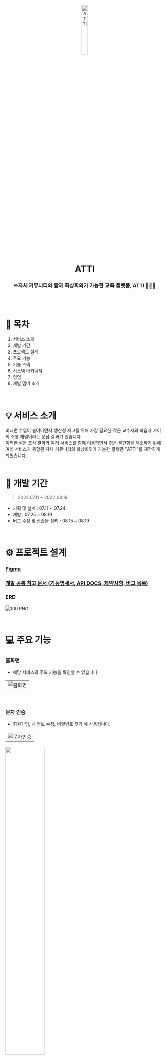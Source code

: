 <div align="center">
  <br />
  <img src="https://user-images.githubusercontent.com/83942393/187016711-a48c760e-8ffb-4a38-94c2-d5623cb1706f.png" width="20%" height="20%" alt="ATTI" />
  <br />
  <h1>ATTI</br><h3>✏자체 커뮤니티와 함께 화상회의가 가능한 교육 플랫폼, ATTI 👩🏻‍🏫</h3></h1>
  <br />
</div>
</br>

# 🔦 목차
1. 서비스 소개
2. 개발 기간
3. 프로젝트 설계
4. 주요 기능
5. 기술 스택
6. 시스템 아키텍쳐
7. 협업
8. 개발 멤버 소개
</br>

# 💡 서비스 소개
비대면 수업이 늘어나면서 생산성 제고를 위해 가장 필요한 것은 교수자와 학습자 사이의 소통 채널이라는 응답 결과가 있습니다. </br>
이러한 설문 조사 결과와 여러 서비스를 함께 이용하면서 겪은 불편함을 해소하기 위해 여러 서비스가 통합된 자체 커뮤니티와 화상회의가 가능한 플랫폼 "ATTI"를 제작하게 되었습니다.</br>
</br>

# 📅 개발 기간
> 2022.07.11 ~ 2022.08.19 </br>

- 기획 및 설계 : 07.11 ~ 07.24 </br> 
- 개발 : 07.25 ~ 08.19 </br>
- 버그 수정 및 산출물 정리 : 08.15 ~ 08.19 </br>
</br>

# ⚙ 프로젝트 설계
### [Figma](https://www.figma.com/file/FL2XIeTXKpEtYrBUwfh5W7/SSAFY-7-%EA%B3%B5%ED%86%B5-PJT?node-id=0%3A1&t=VtcNxEayndlPBLFS-1)
### [개발 공통 참고 문서 (기능명세서, API DOCS, 제약사항, 버그 목록)](https://docs.google.com/spreadsheets/d/1BtzGSRUesQ0SHBUjZJilxCsOAPdC_fqs18zJybrNYmQ/edit?usp=sharing)
### ERD 
![100 PNG](https://user-images.githubusercontent.com/83942393/204210750-35f6e7ad-cf57-49f6-b955-92a96e8ee0fd.png)

</br>

# 💻 주요 기능
### 홈화면
- 해당 서비스의 주요 기능을 확인할 수 있습니다.

| |
|:-------:|
|![홈화면](https://user-images.githubusercontent.com/83942393/187027550-0c0e18da-5714-40d5-912d-827a928fa87e.gif) |
</br>

### 문자 인증
- 회원가입, 내 정보 수정, 비밀번호 찾기 에 사용됩니다.

| |
|:-------|
|![문자인증](https://user-images.githubusercontent.com/83942393/187180580-4f3096be-d542-475c-83bc-0fb94d632bcb.gif) |

<img src="https://user-images.githubusercontent.com/83942393/187180997-f48eccf6-9734-4f30-a10d-98660108a9d5.jpg" width="50%" height="50%"></img>
</br>
</br>

### 카카오 로그인
* 카카오 로그인을 통해 간편하게 로그인할 수 있습니다.

| |
|:-------:|
|![카카오로그인](https://user-images.githubusercontent.com/83942393/187176607-efbc6b3c-7593-42f5-8044-f556f3661caf.gif) |
</br>

### 채널 생성
- 회원 누구나 채널 생성이 가능하며 채널 생성 시 해당 채널의 관리자가 됩니다.
- 관리자는 관리자 페이지에 생성된 초대 코드를 통해 회원을 초대할 수 있습니다.

| |
|:-------:|
|![채널 생성](https://user-images.githubusercontent.com/83942393/187027645-f96db426-6886-43cd-b0be-d64413e39f6b.gif) |
</br>

### 채널 가입 
- 관리자에게 받은 초대코드를 입력하여 해당 채널에 가입할 수 있습니다.

| |
|:-------:|
|![채널 가입](https://user-images.githubusercontent.com/83942393/187027655-b810f800-aa77-4dd5-8b0e-cdf3fbc4967d.gif) |
</br>

### 공지사항
- 공지사항은 관리자만 글 작성 및 삭제, 수정이 가능합니다.
- 댓글 작성과 좋아요 기능도 제공합니다.

| |
|:-------:|
|![공지사항 글쓰기, 댓글, 좋아요](https://user-images.githubusercontent.com/83942393/187030962-d0216003-2de3-414b-a39d-280291f46ef3.gif) |
</br>

### 카테고리 생성
- 관리자는 카테고리를 생성 및 삭제할 수 있습니다.
- 카테고리 생성 시 카테고리의 유형과 해당 카테고리에 작성되는 게시글 익명 여부, 댓글 익명 여부, 댓글 금지 여부를 선택하여 생성할 수 있습니다.

| |
|:-------:|
|![카테고리 생성](https://user-images.githubusercontent.com/83942393/187027729-8276d838-4edf-46ed-86d6-359e9a0a55ae.gif) |
</br>

### 시간표 생성
- 관리자는 시간표의 빈 공간을 클릭하여 수업 시간표를 생성, 삭제 및 수정할 수 있습니다.
- 생성된 수업의 접속하기 버튼을 통해 화상 미팅실로 이동됩니다.

| |
|:-------:|
|![시간표 생성](https://user-images.githubusercontent.com/83942393/187027752-a87fe82e-93ce-466f-88e0-50adac5020ae.gif) |
</br>

### 수업실 입장
- 학생은 접속하기 버튼을 통해 화상 미팅실로 이동하며, 자동으로 출석체크가 됩니다.
- 수업 시작 시간 30분 전부터 수업 시작 시간까지는 출석으로 인정되며, 이후에는 지각, 수업 시작 종료 후에는 접속하기 버튼은 비활성화되며 결석으로 처리됩니다.
- 출석 체크와 수업실 입장이 따로 분리되어 있는 기존의 서비스의 불편함을 해소했습니다.

| |
|:-------:|
|![수업실 입장](https://user-images.githubusercontent.com/83942393/187027833-2e866880-2f7c-4eb5-b5ff-493ac35c3856.gif) |
</br>

| |
|:-------:|
|![수업실 찐입장](https://user-images.githubusercontent.com/83942393/187027979-049137f1-3581-4b8b-b64a-4ab189b58923.gif) |
</br>

### 접속자 미접속자 구분 
- 입장과 동시에 접속자와 미접속자가 구분되어 한 눈에 출결현황을 파악할 수 있습니다.

| |
|:-------|
|<img src="https://user-images.githubusercontent.com/83942393/187028113-c5953978-f967-48db-b1d5-2a89eb36fdee.png" width="80%" height="80%"> |
</br>

### QnA 작성
- 수업 중 궁금한 내용이 있다면 QnA 카테고리로 변경하여 질문을 남길 수 있습니다.
- 일반 채팅과 색이 구분되며 해당 질문이 채팅 상단에 고정됩니다.

| QnA 작성 |
|:-------:|
|![QnA 작성](https://user-images.githubusercontent.com/83942393/187029697-c9e686a1-8771-4ec5-bd6b-d7e80c198cd5.gif) |
</br>

### 답변 작성
- 수업 중 올라온 질문에 대해 수업 호스트만이 답변을 달 수 있습니다.

|  |
|:-------:|
|![답변 남김](https://user-images.githubusercontent.com/83942393/187029916-02cf82ac-6314-46ef-96dd-5c110f0633d2.gif) |
</br>

### 질문 게시판 자동 업로드
- 수업 중 올라온 질문과 답변은 질문 게시판과 연동되어 자동으로 업로드 됩니다.
- 수업이 종료되어도 수업 중 올라왔던 질문과 답변을 다시 확인할 수 있습니다.

|  |
|:-------:|
|![질문 게시판 답변](https://user-images.githubusercontent.com/83942393/187029968-65f95b45-589e-4f44-b488-18f0707ffa76.gif) |
</br>

### 1:1 채팅 구분
- 1:1 채팅 시 전체 채팅과 헷갈리지 않도록 다른 색으로 구분하였습니다.

|  |
|:-------:|
|![1대1](https://user-images.githubusercontent.com/83942393/187030019-5f72d68f-e804-4194-8d66-30ea8d66b652.gif) |
</br>

### 마이크 On/Off , 카메라 On/Off
- 참가자의 마이크와 카메라 On/Off 기능입니다.

|  |
|:-------:|
|![카메라 onoff](https://user-images.githubusercontent.com/83942393/187030088-dee2282d-cbe7-4a5c-8745-49961664b555.gif) |
</br>

### 화면 공유, 레이아웃 변경
- 화면 공유 기능과 화면 공유 시 레이아웃 변경 기능을 제공합니다. 
- 레이아웃 옵션에는 전체 화면 보기와 참가자 목록과 함께 보기 2가지가 있습니다.

|  |
|:-------:|
|![화면공유 및 레이아웃 변경](https://user-images.githubusercontent.com/83942393/187030129-f32f8461-4ab8-467a-8a14-907a7c0e964c.gif) |
</br>

### 익명 모드
- 호스트의 수업 참여 유도와 발표가 쑥쓰러운 친구를 위한 익명 모드 발표 기능입니다.
- 익명 모드 활설화 시 "익명모드가 활성화 되었습니다" 라는 음성과 함께 모든 참여자의 이름과 카메라가 가려지며, 채팅을 치면 해당 내용을 TTS 가 대신 읽어 원활한 발표가 가능합니다.

|  |
|:-------:|
|![익명모드](https://user-images.githubusercontent.com/83942393/187030136-6181e9b5-15cd-444c-a576-7247c17cde5b.gif) |
</br>


- 참가자는 호스트에게 익명모드를 요청할 수 있으며, 호스트가 수락 시 활성화가 됩니다.

|  |
|:-------:|
|![익명모드 수락](https://user-images.githubusercontent.com/83942393/187030190-3f75214b-c9e5-4494-b698-7c0047af37cb.gif) |
</br>

### 채팅창 및 참가자 목록 레이아웃 변경
- 참가자는 자유롭게 채팅창 및 참가자 목록을 열고 닫을 수 있습니다.

|  |
|:-------:|
|![참가자목록, 채팅창 열고 닫기](https://user-images.githubusercontent.com/83942393/187030203-7f04f016-4fe7-46bc-bddb-245621d3cfe7.gif) |
</br>

### 출결 변경
- 관리자는 학생의 출결을 변경할 수 있습니다.
- 날짜를 클릭하면 해당 날짜에 개설되었던 수업 목록이 나오며, 수업 목록을 클릭 시 학생들의 출결을 변경할 수 있습니다.

|  |
|:-------:|
|![출석 변경](https://user-images.githubusercontent.com/83942393/187027995-87b99162-a4ef-415d-8d39-9b26a8bfec78.gif) |
</br>

### 회원 탈퇴
- 회원 탈퇴 기능입니다.

|  |
|:-------:|
|![회원탈퇴](https://user-images.githubusercontent.com/83942393/187181935-617956df-7fc2-486e-87f2-e48201c38fa9.gif) |
</br>

## 💎 기술 스택
<img src="https://user-images.githubusercontent.com/83942393/187019618-99c2dd8d-895a-4c46-b572-d009962eb73d.png" width="60%" height="60%">
</br>

<details>
<summary>버전 정보</summary>
<div markdown="1">
<img src="https://user-images.githubusercontent.com/83942393/195986092-88c4b141-b69c-4277-ba58-5ea8285d00b4.png" width="50%" >
</div>
</details>
</br>

## 🛠 시스템 아키텍처
| 시스템 구성도 |
|:-------:|
|<img src="https://user-images.githubusercontent.com/83942393/187021364-6c86d1f0-e95c-4c0f-9155-2fe578c270c1.png" width="50%" > |
</br>

| 배포 흐름도 |
|:-------:|
|<img src="https://user-images.githubusercontent.com/83942393/187021368-ac3dc959-1d0d-447c-8b3d-42ff179b7cd2.png" width="70%" height="70%"> |
</br>

## 협업 (JIRA, Notion)
| Notion |
|:-------:|
| ![3](https://user-images.githubusercontent.com/83942393/195985643-03f9c60c-3204-4347-b0fc-a604c01db3f6.PNG)
![4](https://user-images.githubusercontent.com/83942393/195985665-02bb7c21-46e5-4802-b4c2-56781236fc62.PNG)
![6](https://user-images.githubusercontent.com/83942393/195985671-69949a58-9c91-426d-a8fd-76a74cb3c064.PNG) |
</br>

# 👩🏻‍🚀 개발 멤버 소개
<table>
  <tr>
    <td height="140px" align="center"><a href="https://github.com/TypingOK">
      <img src="https://avatars.githubusercontent.com/TypingOK" width="140px"/> <br><br> 정진 <br>(Front-End) </a> <br></td>
    <td height="140px" align="center"><a href="https://github.com/LeeHyeonT">
      <img src="https://avatars.githubusercontent.com/LeeHyeonT" width="140px"/> <br><br> 이현태 <br>(Front-End) </a> <br></td>
    <td height="140px" align="center"><a href="https://github.com/yeonsu-k">
      <img src="https://avatars.githubusercontent.com/yeonsu-k" width="140px"/> <br><br> 김연수 <br>(Front-End) </a> <br></td>
    <td height="140px" align="center"><a href="https://github.com/lhynjn9">
      <img src="https://avatars.githubusercontent.com/lhynjn9" width="140px"/> <br><br> 이현정 <br>(Back-End) </a> <br></td>
    <td height="140px" align="center"><a href="https://github.com/ssafypark">
      <img src="https://avatars.githubusercontent.com/ssafypark" width="140px"/> <br><br> 박범수 <br>(Back-End) </a> <br></td>
    <td height="140px" align="center"><a href="https://github.com/J00HUI">
      <img src="https://avatars.githubusercontent.com/J00HUI" width="140px"/> <br><br> 이주희 <br>(Back-End) </a> <br></td>
  </tr>
  <tr>
      <td align="center">👑<br/>React<br/>WebRTC</td>
      <td align="center">UI/UX<br/>React</td>
      <td align="center">UI/UX<br/>React</td>
      <td align="center">Database<br/>CI/CD<br/>WebRTC</td>
      <td align="center">REST API</td>
      <td align="center">REST API</td>
  </tr>
</table>
</br>


